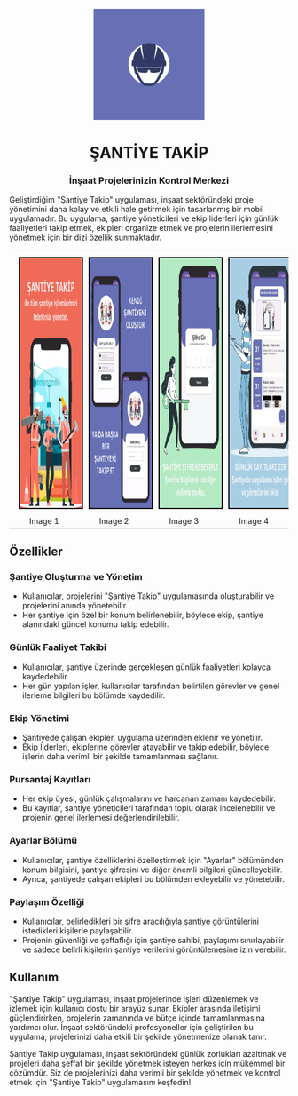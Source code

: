 <p align="center">
  <img src="https://github.com/erkocali1/SiteSupervisor/blob/master/app/src/main/res/drawable/logasn.png" alt="Resim" width="200" height="200">
</p>
<h1 align="center">ŞANTİYE TAKİP</h1>
<h3 align="center"> İnşaat Projelerinizin Kontrol Merkezi</h3>
Geliştirdiğim "Şantiye Takip" uygulaması, inşaat sektöründeki proje yönetimini daha kolay ve etkili hale getirmek için tasarlanmış bir mobil uygulamadır. Bu uygulama, şantiye yöneticileri ve ekip liderleri için günlük faaliyetleri takip etmek, ekipleri organize etmek ve projelerin ilerlemesini yönetmek için bir dizi özellik sunmaktadır.

<table>
  <tr>
    <td align="center">
      <img src="https://github.com/erkocali1/SiteSupervisor/blob/master/app/src/main/res/drawable/ss1.png" alt="Resim 1" width="200" height="450" style="border: 2px solid black; margin: 10px;">
      <br>Image 1
    </td>
    <td align="center">
      <img src="https://github.com/erkocali1/SiteSupervisor/blob/master/app/src/main/res/drawable/ss2.png" alt="Resim 2" width="200" height="450" style="border: 2px solid black; margin: 10px;">
      <br>Image 2
    </td>
    <td align="center">
      <img src="https://github.com/erkocali1/SiteSupervisor/blob/master/app/src/main/res/drawable/ss3.png" alt="Resim 3" width="200" height="450" style="border: 2px solid black; margin: 10px;">
      <br>Image 3
    </td>
    <td align="center">
      <img src="https://github.com/erkocali1/SiteSupervisor/blob/master/app/src/main/res/drawable/ss4.png" alt="Resim 4" width="200" height="450" style="border: 2px solid black; margin: 10px;">
      <br>Image 4
    </td>
  </tr>
</table>




## Özellikler

### Şantiye Oluşturma ve Yönetim
- Kullanıcılar, projelerini "Şantiye Takip" uygulamasında oluşturabilir ve projelerini anında yönetebilir.
- Her şantiye için özel bir konum belirlenebilir, böylece ekip, şantiye alanındaki güncel konumu takip edebilir.

### Günlük Faaliyet Takibi
- Kullanıcılar, şantiye üzerinde gerçekleşen günlük faaliyetleri kolayca kaydedebilir.
- Her gün yapılan işler, kullanıcılar tarafından belirtilen görevler ve genel ilerleme bilgileri bu bölümde kaydedilir.

### Ekip Yönetimi
- Şantiyede çalışan ekipler, uygulama üzerinden eklenir ve yönetilir.
- Ekip liderleri, ekiplerine görevler atayabilir ve takip edebilir, böylece işlerin daha verimli bir şekilde tamamlanması sağlanır.

### Pursantaj Kayıtları
- Her ekip üyesi, günlük çalışmalarını ve harcanan zamanı kaydedebilir.
- Bu kayıtlar, şantiye yöneticileri tarafından toplu olarak incelenebilir ve projenin genel ilerlemesi değerlendirilebilir.

### Ayarlar Bölümü
- Kullanıcılar, şantiye özelliklerini özelleştirmek için "Ayarlar" bölümünden konum bilgisini, şantiye şifresini ve diğer önemli bilgileri güncelleyebilir.
- Ayrıca, şantiyede çalışan ekipleri bu bölümden ekleyebilir ve yönetebilir.

### Paylaşım Özelliği
- Kullanıcılar, belirledikleri bir şifre aracılığıyla şantiye görüntülerini istedikleri kişilerle paylaşabilir.
- Projenin güvenliği ve şeffaflığı için şantiye sahibi, paylaşımı sınırlayabilir ve sadece belirli kişilerin şantiye verilerini görüntülemesine izin verebilir.

## Kullanım
"Şantiye Takip" uygulaması, inşaat projelerinde işleri düzenlemek ve izlemek için kullanıcı dostu bir arayüz sunar. Ekipler arasında iletişimi güçlendirirken, projelerin zamanında ve bütçe içinde tamamlanmasına yardımcı olur. İnşaat sektöründeki profesyoneller için geliştirilen bu uygulama, projelerinizi daha etkili bir şekilde yönetmenize olanak tanır.

Şantiye Takip uygulaması, inşaat sektöründeki günlük zorlukları azaltmak ve projeleri daha şeffaf bir şekilde yönetmek isteyen herkes için mükemmel bir çözümdür. Siz de projelerinizi daha verimli bir şekilde yönetmek ve kontrol etmek için "Şantiye Takip" uygulamasını keşfedin!
